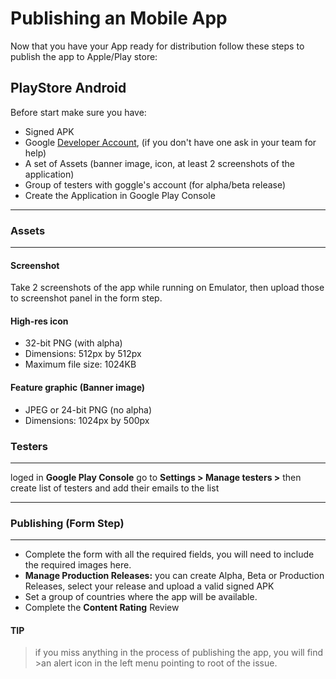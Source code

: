 # Publishing an Mobile App

Now that you have your App ready for distribution follow these steps to publish the app to Apple/Play store:

## PlayStore Android

Before start make sure you have:
- Signed APK 
- Google [Developer Account], (if you don't have one ask in your team for help)
- A set of Assets (banner image, icon, at least 2 screenshots of the application)
- Group of testers with goggle's account (for alpha/beta release)
- Create the Application in Google Play Console

---

### Assets

---


#### Screenshot
Take 2 screenshots of the app while running on Emulator, then upload those to screenshot panel in the form step.

#### High-res icon
- 32-bit PNG (with alpha)
- Dimensions: 512px by 512px
- Maximum file size: 1024KB

#### Feature graphic (Banner image)
- JPEG or 24-bit PNG (no alpha)
- Dimensions: 1024px by 500px

### Testers
---

loged in **Google Play Console** go to **Settings > Manage testers >** then create list of testers and add their emails to the list

---

### Publishing (Form Step)
---

- Complete the form with all the required fields, you will need to include the required images here.
- **Manage Production Releases:** you can create Alpha, Beta or Production Releases, select your release and upload a valid signed APK
- Set a group of countries where the app will be available.
- Complete the **Content Rating** Review

#### TIP
>if you miss anything in the process of publishing the app, you will find >an alert icon in the left menu pointing to root of the issue.









[Developer Account]: https://play.google.com
